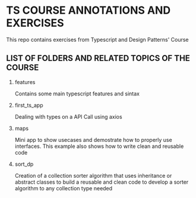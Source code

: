 # TS COURSE ANNOTATIONS AND EXERCISES

This repo contains exercises from Typescript and Design Patterns' Course

## LIST OF FOLDERS AND RELATED TOPICS OF THE COURSE

1. features

   Contains some main typescript features and sintax

2. first_ts_app

   Dealing with types on a API Call using axios

3. maps

   Mini app to show usecases and demostrate how to properly use interfaces. This example also shows how to write clean and reusable code

4. sort_dp

   Creation of a collection sorter algorithm that uses inheritance or abstract classes to build a reusable and clean code to develop a sorter algorithm to any collection type needed
